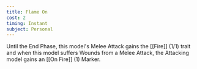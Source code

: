 ```yaml
---
title: Flame On
cost: 2
timing: Instant
subject: Personal
---
```

Until the End Phase, this model's Melee Attack gains the [[Fire]] (1/1) trait and when this model suffers Wounds from a Melee Attack, the Attacking model gains an [[On Fire]] (1) Marker.
